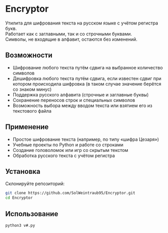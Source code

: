 # Encryptor

Утилита для шифрования текста на русском языке с учётом регистра букв.  
Работает как с заглавными, так и со строчными буквами.  
Символы, не входящие в алфавит, остаются без изменений.  

## Возможности
- Шифрование любого текста путём сдвига на выбранное количество символов
- Дешифровка любого текста путём сдвига, если известен сдвиг при котором происходила шифровка (в таком случае значение берётся со знаком минус)
- Поддержка русского алфавита (строчные и заглавные буквы)
- Сохранение переносов строк и специальных символов
- Возможность выбора между вводом текста или взятием его из текстового файла

## Применение
- Простое шифрование текста (например, по типу «шифра Цезаря»)
- Учебные проекты по Python и работе со строками
- Создание головоломок или игр со скрытым текстом
- Обработка русского текста с учётом регистра

## Установка
Склонируйте репозиторий:
```bash
git clone https://github.com/SolWeintraub95/Encryptor.git
cd Encryptor
```

## Использование
```bash
python3 v#.py
```